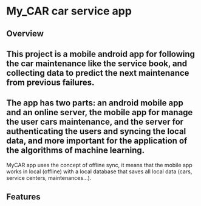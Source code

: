 # My_CAR car service app

## Overview 
   This project is a mobile android app for following the car maintenance like
the service book, and collecting data to predict the next maintenance from previous
failures.
---
   The app has two parts: an android mobile app and an online server, the mobile
app for manage the user cars maintenance, and the server for authenticating the users
and syncing the local data, and more important
for the application of the algorithms of machine learning.
---
   MyCAR app uses the concept of offline sync, it means that the mobile app works in local (offline) with a local database that saves all local data (cars, service centers,
maintenances…).

## Features 

